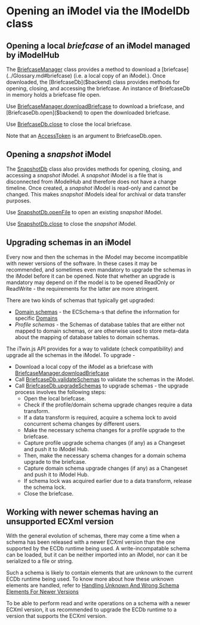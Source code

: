# Opening an iModel via the IModelDb class

## Opening a local *briefcase* of an iModel managed by iModelHub

The [BriefcaseManager]($backend) class provides a method to download a [briefcase](../Glossary.md#briefcase) (i.e. a local copy of an iModel.).
Once downloaded, the [BriefcaseDb]($backend) class provides methods for opening, closing, and accessing the briefcase. An instance of BriefcaseDb in memory holds a briefcase file open.

Use [BriefcaseManager.downloadBriefcase]($backend) to download a briefcase, and [BriefcaseDb.open]($backend) to open the downloaded briefcase.

Use [BriefcaseDb.close]($backend) to close the local briefcase.

Note that an [AccessToken](../common/AccessToken.md) is an argument to BriefcaseDb.open.

## Opening a *snapshot* iModel

The [SnapshotDb]($backend) class also provides methods for opening, closing, and accessing a *snapshot* iModel.
A *snapshot* iModel is a file that is disconnected from iModelHub and therefore does not have a change timeline.
Once created, a *snapshot* iModel is read-only and cannot be changed.
This makes *snapshot* iModels ideal for archival or data transfer purposes.

Use [SnapshotDb.openFile]($backend) to open an existing *snapshot* iModel.

Use [SnapshotDb.close]($backend) to close the *snapshot* iModel.

## Upgrading schemas in an iModel

Every now and then the schemas in the iModel may become incompatible with newer versions of the software. In these cases it may be recommended, and sometimes even mandatory to upgrade the schemas in the iModel before it can be opened. Note that whether an upgrade is mandatory may depend on if the model is to be opened ReadOnly or ReadWrite - the requirements for the latter are more stringent.

There are two kinds of schemas that typically get upgraded:

- [Domain schemas](../../bis/guide/fundamentals/schemas-domains) - the ECSchema-s that define the information for specific [Domains](../../bis/guide/references/glossary.md#domain)
- *Profile schemas* - the Schemas of database tables that are either not mapped to domain schemas, or are otherwise used to store meta-data about the mapping of database tables to domain schemas.

The iTwin.js API provides for a way to validate (check compatibility) and upgrade all the schemas in the iModel. To upgrade -

- Download a local copy of the iModel as a briefcase with [BriefcaseManager.downloadBriefcase]($backend)
- Call [BriefcaseDb.validateSchemas]($backend) to validate the schemas in the iModel.
- Call [BriefcaseDb.upgradeSchemas]($backend) to upgrade schemas - the upgrade process involves the following steps:
  - Open the local briefcase.
  - Check if the profile/domain schema upgrade changes require a data transform.
  - If a data transform is required, acquire a schema lock to avoid concurrent schema changes by different users.
  - Make the necessary schema changes for a profile upgrade to the briefcase.
  - Capture profile upgrade schema changes (if any) as a Changeset and push it to iModel Hub.
  - Then, make the necessary schema changes for a domain schema upgrade to the briefcase.
  - Capture domain schema upgrade changes (if any) as a Changeset and push it to iModel Hub.
  - If schema lock was acquired earlier due to a data transform, release the schema lock.
  - Close the briefcase.

## Working with newer schemas having an unsupported ECXml version

With the general evolution of schemas, there may come a time when a schema has been released with a newer ECXml version than the one supported by the ECDb runtime being used.
A write-incompatable schema can be loaded, but it can be neither imported into an iModel, nor can it be serialized to a file or string.

Such a schema is likely to contain elements that are unknown to the current ECDb runtime being used.
To know more about how these unknown elements are handled, refer to [Handling Unknown And Wrong Schema Elements For Newer Versions](./HandlingUnknownSchemaElements.md)

To be able to perform read and write operations on a schema with a newer ECXml version, it us recommended to upgrade the ECDb runtime to a version that supports the ECXml version.
